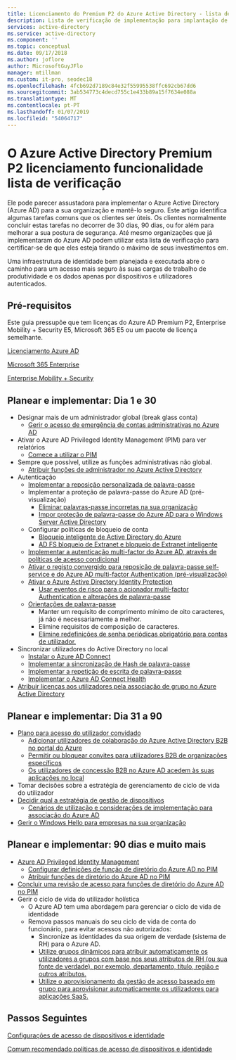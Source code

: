 ```yaml
---
title: Licenciamento do Premium P2 do Azure Active Directory - lista de verificação da funcionalidade | Documentos da Microsoft
description: Lista de verificação de implementação para implantação de recursos do Azure Active Directory Premium P2 em 30 dias, 90 dias e muito mais.
services: active-directory
ms.service: active-directory
ms.component: ''
ms.topic: conceptual
ms.date: 09/17/2018
ms.author: joflore
author: MicrosoftGuyJFlo
manager: mtillman
ms.custom: it-pro, seodec18
ms.openlocfilehash: 4fcb692d7189c84e32f55995538ffc692cb67dd6
ms.sourcegitcommit: 3ab534773c4decd755c1e433b89a15f7634e088a
ms.translationtype: MT
ms.contentlocale: pt-PT
ms.lasthandoff: 01/07/2019
ms.locfileid: "54064717"
---
```

# <a name="azure-active-directory-premium-p2-licensing-feature-checklist"></a>O Azure Active Directory Premium P2 licenciamento funcionalidade lista de verificação

Ele pode parecer assustadora para implementar o Azure Active Directory (Azure AD) para a sua organização e mantê-lo seguro. Este artigo identifica algumas tarefas comuns que os clientes ser úteis. Os clientes normalmente concluir estas tarefas no decorrer de 30 dias, 90 dias, ou for além para melhorar a sua postura de segurança. Até mesmo organizações que já implementaram do Azure AD podem utilizar esta lista de verificação para certificar-se de que eles esteja tirando o máximo de seus investimentos em.

Uma infraestrutura de identidade bem planejada e executada abre o caminho para um acesso mais seguro às suas cargas de trabalho de produtividade e os dados apenas por dispositivos e utilizadores autenticados.

## <a name="prerequisites"></a>Pré-requisitos

Este guia pressupõe que tem licenças do Azure AD Premium P2, Enterprise Mobility + Security E5, Microsoft 365 E5 ou um pacote de licença semelhante.

[Licenciamento Azure AD](https://azure.microsoft.com/pricing/details/active-directory/)

[Microsoft 365 Enterprise](https://www.microsoft.com/en-us/licensing/product-licensing/microsoft-365-enterprise)

[Enterprise Mobility + Security](https://www.microsoft.com/en-us/licensing/product-licensing/enterprise-mobility-security)

## <a name="plan-and-deploy-day-1-30"></a>Planear e implementar: Dia 1 e 30

- Designar mais de um administrador global (break glass conta)
   - [Gerir o acesso de emergência de contas administrativas no Azure AD](../users-groups-roles/directory-emergency-access.md)
- Ativar o Azure AD Privileged Identity Management (PIM) para ver relatórios
   - [Comece a utilizar o PIM](../privileged-identity-management/pim-getting-started.md)
- Sempre que possível, utilize as funções administrativas não global.
   - [Atribuir funções de administrador no Azure Active Directory](../users-groups-roles/directory-assign-admin-roles.md)
- Autenticação
   - [Implementar a reposição personalizada de palavra-passe](../authentication/howto-sspr-deployment.md)
   - Implementar a proteção de palavra-passe do Azure AD (pré-visualização)
      - [Eliminar palavras-passe incorretas na sua organização](../authentication/concept-password-ban-bad.md)
      - [Impor proteção de palavra-passe do Azure AD para o Windows Server Active Directory](../authentication/concept-password-ban-bad-on-premises.md)
   - Configurar políticas de bloqueio de conta
      - [Bloqueio inteligente de Active Directory do Azure](../authentication/howto-password-smart-lockout.md)
      - [AD FS bloqueio de Extranet e bloqueio de Extranet inteligente](/windows-server/identity/ad-fs/operations/configure-ad-fs-extranet-smart-lockout-protection)
   - [Implementar a autenticação multi-factor do Azure AD, através de políticas de acesso condicional](../authentication/howto-mfa-getstarted.md)
   - [Ativar o registo convergido para reposição de palavra-passe self-service e do Azure AD multi-factor Authentication (pré-visualização)](../authentication/concept-registration-mfa-sspr-converged.md)
   - [Ativar o Azure Active Directory Identity Protection](../identity-protection/enable.md)
      - [Usar eventos de risco para o acionador multi-factor Authentication e alterações de palavra-passe](../authentication/tutorial-risk-based-sspr-mfa.md)
   - [Orientações de palavra-passe](https://www.microsoft.com/research/publication/password-guidance/)
      - Manter um requisito de comprimento mínimo de oito caracteres, já não é necessariamente a melhor.
      - Elimine requisitos de composição de caracteres.
      - [Elimine redefinições de senha periódicas obrigatório para contas de utilizador.](../authentication/concept-sspr-policy.md#set-a-password-to-never-expire)
- Sincronizar utilizadores do Active Directory no local
   - [Instalar o Azure AD Connect](../connect/active-directory-aadconnect-select-installation.md)
   - [Implementar a sincronização de Hash de palavra-passe](../connect/active-directory-aadconnectsync-implement-password-hash-synchronization.md)
   - [Implementar a repetição de escrita de palavra-passe](../authentication/howto-sspr-writeback.md)
   - [Implementar o Azure AD Connect Health](../connect-health/active-directory-aadconnect-health.md)
- [Atribuir licenças aos utilizadores pela associação de grupo no Azure Active Directory](../users-groups-roles/licensing-groups-assign.md)

## <a name="plan-and-deploy-day-31-90"></a>Planear e implementar: Dia 31 a 90

- [Plano para acesso do utilizador convidado](../b2b/what-is-b2b.md)
   - [Adicionar utilizadores de colaboração do Azure Active Directory B2B no portal do Azure](../b2b/add-users-administrator.md)
   - [Permitir ou bloquear convites para utilizadores B2B de organizações específicos](../b2b/allow-deny-list.md)
   - [Os utilizadores de concessão B2B no Azure AD acedem às suas aplicações no local](../b2b/hybrid-cloud-to-on-premises.md)
- Tomar decisões sobre a estratégia de gerenciamento de ciclo de vida do utilizador
- [Decidir qual a estratégia de gestão de dispositivos](../devices/overview.md)
   - [Cenários de utilização e considerações de implementação para associação do Azure AD](../devices/azureadjoin-plan.md)
- [Gerir o Windows Hello para empresas na sua organização](/windows/security/identity-protection/hello-for-business/hello-manage-in-organization)

## <a name="plan-and-deploy-day-90-and-beyond"></a>Planear e implementar: 90 dias e muito mais

- [Azure AD Privileged Identity Management](../privileged-identity-management/pim-configure.md)
   - [Configurar definições de função de diretório do Azure AD no PIM](../privileged-identity-management/pim-how-to-change-default-settings.md)
   - [Atribuir funções de diretório do Azure AD no PIM](../privileged-identity-management/pim-how-to-add-role-to-user.md)
- [Concluir uma revisão de acesso para funções de diretório do Azure AD no PIM](../privileged-identity-management/pim-how-to-start-security-review.md)
- Gerir o ciclo de vida do utilizador holística
   - O Azure AD tem uma abordagem para gerenciar o ciclo de vida de identidade
   - Remova passos manuais do seu ciclo de vida de conta do funcionário, para evitar acessos não autorizados:
      - Sincronize as identidades da sua origem de verdade (sistema de RH) para o Azure AD.
      - [Utilize grupos dinâmicos para atribuir automaticamente os utilizadores a grupos com base nos seus atributos de RH (ou sua fonte de verdade), por exemplo, departamento, título, região e outros atributos.](../users-groups-roles/groups-dynamic-membership.md)
      - [Utilize o aprovisionamento da gestão de acesso baseado em grupo para aprovisionar automaticamente os utilizadores para aplicações SaaS.](../manage-apps/what-is-access-management.md)

## <a name="next-steps"></a>Passos Seguintes

[Configurações de acesso de dispositivos e identidade](https://docs.microsoft.com/microsoft-365/enterprise/microsoft-365-policies-configurations)

[Comum recomendado políticas de acesso de dispositivos e identidade](https://docs.microsoft.com/microsoft-365/enterprise/identity-access-policies)

